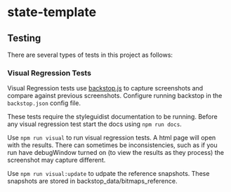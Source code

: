 # state-template

## Testing
There are several types of tests in this project as follows:

### Visual Regression Tests
Visual Regression tests use [backstop.js](https://github.com/garris/BackstopJS) to capture screenshots and compare against previous screenshots. Configure running backstop in the `backstop.json` config file.

These tests require the styleguidist documentation to be running. Before any visual regression test start the docs using `npm run docs`.

Use `npm run visual` to run visual regression tests. A html page will open with the results. There can sometimes be inconsistencies, such as if you run have debugWindow turned on (to view the results as they process) the screenshot may capture different.

Use `npm run visual:update` to udpate the reference snapshots. These snapshots are stored in backstop_data/bitmaps_reference.

